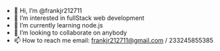 - 👋 Hi, I’m @frankjr212711
- 👀 I’m interested in fullStack web development
- 🌱 I’m currently learning node.js
- 💞️ I’m looking to collaborate on anybody 
- 📫 How to reach me email: frankjr212711@gmail.com / 233245855385

<!---
frankjr212711/frankjr212711 is a ✨ special ✨ repository because its `README.md` (this file) appears on your GitHub profile.
You can click the Preview link to take a look at your changes.
--->

